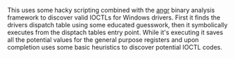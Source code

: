 This uses some hacky scripting combined with the [angr](http://angr.horse) binary analysis framework to discover valid IOCTLs for Windows drivers. First it finds the drivers dispatch table using some educated guesswork, then it symbolically executes from the disptach tables entry point. While it's executing it saves all the potential values for the general purpose registers and upon completion uses some basic heuristics to discover potential IOCTL codes.
